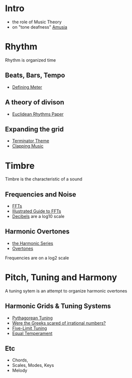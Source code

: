 # Intro

- the role of Music Theory
- on "tone deafness" [Amusia](https://en.wikipedia.org/wiki/Amusia)

# Rhythm

Rhythm is organized time

## Beats, Bars, Tempo

- [Defining Meter](https://www.liveabout.com/beats-and-meter-2456427)

## A theory of divison

- [Euclidean Rhythms Paper](http://cgm.cs.mcgill.ca/~godfried/publications/banff.pdf)

## Expanding the grid

- [Terminator Theme](https://slate.com/culture/2014/02/the-time-signature-of-the-terminator-score-is-a-mystery-for-the-ages.html)
- [Clapping Music](https://en.wikipedia.org/wiki/Clapping_Music)

# Timbre

Timbre is the characteristic of a sound

## Frequencies and Noise

- [FFTs](https://en.wikipedia.org/wiki/Fast_Fourier_transform)
- [Illustrated Guide to FFTs](https://www.jezzamon.com/fourier/)
- [Decibels](https://en.wikipedia.org/wiki/Decibel) are a log10 scale

## Harmonic Overtones

- [the Harmonic Series](https://en.wikipedia.org/wiki/Harmonic_series_(music))
- [Overtones](https://en.wikipedia.org/wiki/Overtone)

Frequencies are on a log2 scale

# Pitch, Tuning and Harmony

A tuning sytem is an attempt to organize harmonic overtones

## Harmonic Grids & Tuning Systems

- [Pythagorean Tuning](https://en.wikipedia.org/wiki/Pythagorean_tuning)
- [Were the Greeks scared of irrational numbers?](https://kiwihellenist.blogspot.com/2015/11/were-greeks-scared-of-irrational-numbers.html)
- [Five-Limit Tuning](https://en.wikipedia.org/wiki/Five-limit_tuning)
- [Equal Temperament](https://en.wikipedia.org/wiki/Equal_temperament)

## Etc
- Chords,
- Scales, Modes, Keys
- Melody
